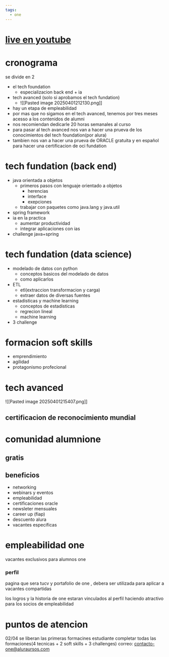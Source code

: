 ```yaml
---
tags:
  - one
---
```

# [live en youtube](https://www.youtube.com/watch?v=tnMawf8y8ew "https://www.youtube.com/watch?v=tnMawf8y8ew")


# cronograma

se divide en 2
- el tech foundation
	- especializacion back end + ia
- tech avanced (solo si aprobamos el tech fundation)
	- ![[Pasted image 20250401212130.png]]
- hay un etapa de empleabilidad
- por mas que no sigamos en el tech avanced,  tenemos por tres meses acesso a los contenidos de alumni
- nos recomiendan dedicarle 20 horas semanales al curso
- para pasar al tech avanced nos van a hacer una prueva de los conocimientos del tech foundation(por alura)
- tambien nos van a hacer una prueva de ORACLE gratuita y en español para hacer una certificacion de oci fundation


# tech fundation (back end)

- java orientada a objetos
	- primeros pasos con lenguaje orientado a objetos
		- herencias
		- interface
		- exepciones
	- trabajar con paquetes como java.lang y java.util
- spring framework
- ia en la practica
	- aumentar productividad
	- integrar aplicaciones con ias
- challenge java+spring

# tech fundation (data science)

- modelado de datos con python
	- conceptos basicos del modelado de datos
	- como aplicarlos
- ETL
	- etl(extraccion transformacion y carga)
	- extraer datos de diversas fuentes
- estadisticas y machine learning
	- conceptos de estadisticas
	- regrecion lineal
	- machine learning
- 3 challenge


# formacion soft skills

- emprendimiento
- agilidad
- protagonismo profecional


# tech avanced

![[Pasted image 20250401215407.png]]

## certificacion de reconocimiento mundial


# comunidad alumnione
## gratis

## beneficios
- networking
- webinars y eventos
- empleabilidad
- certificaciones oracle
- newsleter mensuales
- career up (fiap)
- descuento alura
- vacantes especificas

# empleabilidad one

vacantes exclusivos para alumnos one 
### perfil

pagina que sera tucv y portafolio de one , debera ser utilizada para aplicar a vacantes compartidas

los logros y la historia de one estaran vinculados al perfil haciendo atractivo para los socios de empleabilidad

# puntos de atencion

02/04 se liberan las primeras formacines 
estudiante completar todas las formaciones(4 tecnicas + 2 soft skills + 3 challenges)
correo: contacto-one@aluraursos.com
